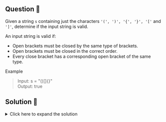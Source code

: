 ## Question 🤔
Given a string `s` containing just the characters `'(', ')', '{', '}', '['` and `']'`, determine if the input string is valid.

An input string is valid if:
* Open brackets must be closed by the same type of brackets.
* Open brackets must be closed in the correct order.
* Every close bracket has a corresponding open bracket of the same type.

Example<br>
> Input: s = "()[]{}"<br>
> Output: true

## Solution 🙋
<details>
  <summary>Click here to expand the solution</summary>

This is pretty straight forward question. We just need to match the closing bracket with the open bracket and the order.

</details>

[//]: # (adding additional margin from bottom)
<br>
<br>
<br>
<br>

